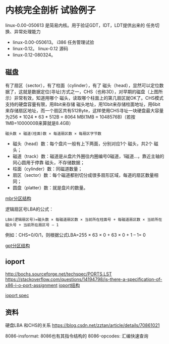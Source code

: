 # 内核完全剖析 试验例子

linux-0.00-050613 是简易内核。用于验证GDT，IDT，LDT提供出来的 任务切换、异常处理能力

- linux-0.00-050613。 i386 任务管理试验
- linux-0.12。 linux-0.12 源码
- linux-0.12-080324。

## 磁盘

有了扇区（sector），有了柱面（cylinder），有了 磁头（head），显然可以定位数据了，这就是数据定位(寻址)方式之一，CHS（也称3D），对早期的磁盘（上图所示）非常有效，知道用哪个 磁头，读取哪个柱面上的第几扇区就OK了。CHS模式支持的硬盘容量有限，用8bit来存储 磁头地址，用10bit来存储柱面地址，用6bit来存储扇区地址，而一个扇区共有512Byte，这样使用CHS寻址一块硬盘最大容量为256 * 1024 * 63 * 512B = 8064 MB(1MB = 1048576B)（若按1MB=1000000B来算就是8.4GB）

```
磁头数 × 磁道(柱面)数 × 每道扇区数 × 每扇区字节数
```

- 磁头（head）数：每个盘片一般有上下两面，分别对应1个 磁头，共2个 磁头；
- 磁道（track）数：磁道是从盘片外圈往内圈编号0磁道，1磁道...，靠近主轴的同心圆用于停靠 磁头，不存储数据；
- 柱面（cylinder）数：同磁道数量；
- 扇区（sector）数：每个磁道都别切分成很多扇形区域，每道的扇区数量相同；
- 圆盘（platter）数：就是盘片的数量。

[mbr分区结构](./mbr.png)

逻辑扇区号LBA的公式：

```
LBA(逻辑扇区号)=磁头数 × 每磁道扇区数 × 当前所在柱面号 + 每磁道扇区数 × 当前所在磁头号 + 当前所在扇区号 – 1
```

例如：CHS=0/0/1，则根据公式LBA=255 × 63 × 0 + 63 × 0 + 1 – 1= 0

[gpt分区结构](./gpt.png)

## ioport
http://bochs.sourceforge.net/techspec/PORTS.LST
https://stackoverflow.com/questions/14194798/is-there-a-specification-of-x86-i-o-port-assignment
[ioport结构](./ioport.png)

[ioport spec](./ioport-spec.png)

## 资料
硬盘LBA 和CHS的关系 https://blog.csdn.net/zztan/article/details/70861021

8086-insformat: 8086也有其指令结构的
8086-opcodes: 汇编快速查询